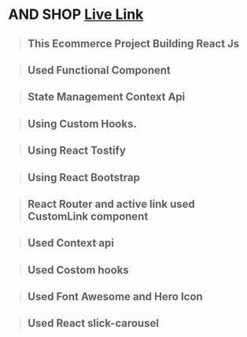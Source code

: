 # AND SHOP [Live Link](https://and-shop-3df4d.web.app/)

> ## This Ecommerce Project Building React Js

> ## Used Functional Component

> ## State Management Context Api

> ## Using Custom Hooks.

> ## Using React Tostify

> ## Using React Bootstrap

> ## React Router and active link used CustomLink component

> ## Used Context api

> ## Used Costom hooks

> ## Used Font Awesome and Hero Icon

> ## Used React slick-carousel

<!-- # Live Link: [And It](https://and-shop-react-kakon.netlify.app/). -->
